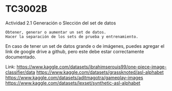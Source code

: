 # TC3002B

Actividad 2.1 Generación o Slección del set de datos

    Obtener, generar o aumentar un set de datos.
    Hacer la separación de los sets de prueba y entrenamiento.
En caso de tener un set de datos grande o de imágenes, puedes agregar el link de google drive a github, pero este debe estar correctamente documentado.

Link:
https://www.kaggle.com/datasets/ibrahimserouis99/one-piece-image-classifier/data
https://www.kaggle.com/datasets/grassknoted/asl-alphabet
https://www.kaggle.com/datasets/aditmagotra/gameplay-images
https://www.kaggle.com/datasets/lexset/synthetic-asl-alphabet
